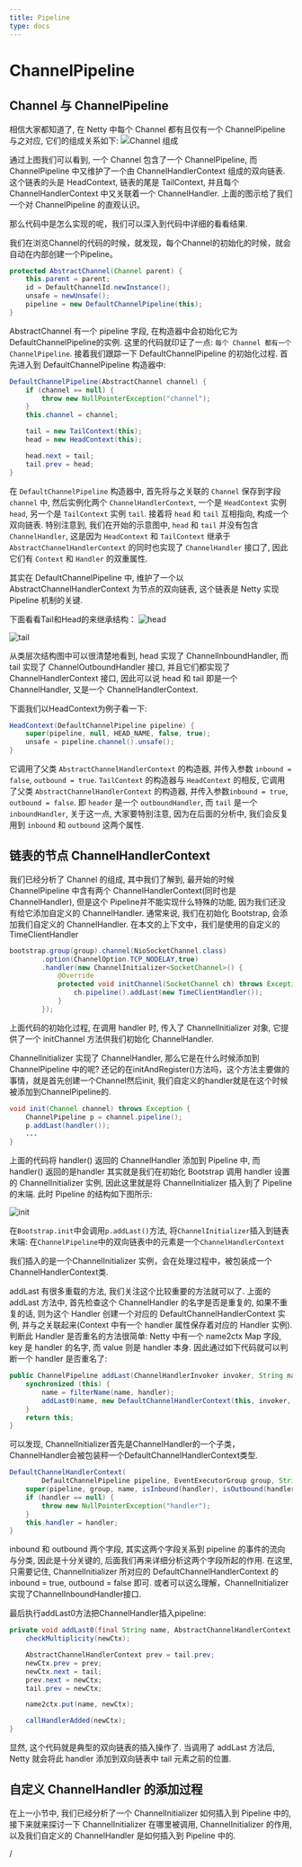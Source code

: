 ```yaml
---
title: Pipeline
type: docs
---
```


# ChannelPipeline

## Channel 与 ChannelPipeline

相信大家都知道了, 在 Netty 中每个 Channel 都有且仅有一个 ChannelPipeline 与之对应, 它们的组成关系如下:
![Channel 组成](img/Channel-component.png)

通过上图我们可以看到, 一个 Channel 包含了一个 ChannelPipeline, 而 ChannelPipeline 中又维护了一个由 ChannelHandlerContext 组成的双向链表. 这个链表的头是 HeadContext, 链表的尾是 TailContext, 并且每个 ChannelHandlerContext 中又关联着一个 ChannelHandler. 上面的图示给了我们一个对 ChannelPipeline 的直观认识。

那么代码中是怎么实现的呢，我们可以深入到代码中详细的看看结果.

我们在浏览Channel的代码的时候，就发现，每个Channel的初始化的时候，就会自动在内部创建一个Pipeline。

```java
protected AbstractChannel(Channel parent) {
    this.parent = parent;
    id = DefaultChannelId.newInstance();
    unsafe = newUnsafe();
    pipeline = new DefaultChannelPipeline(this);
}
```

AbstractChannel 有一个 pipeline 字段, 在构造器中会初始化它为 DefaultChannelPipeline的实例. 这里的代码就印证了一点: `每个 Channel 都有一个 ChannelPipeline`. 接着我们跟踪一下 DefaultChannelPipeline 的初始化过程. 首先进入到 DefaultChannelPipeline 构造器中:

```java
DefaultChannelPipeline(AbstractChannel channel) {
    if (channel == null) {
        throw new NullPointerException("channel");
    }
    this.channel = channel;

    tail = new TailContext(this);
    head = new HeadContext(this);

    head.next = tail;
    tail.prev = head;
}
```

在 `DefaultChannelPipeline` 构造器中, 首先将与之关联的 `Channel` 保存到字段 `channel` 中, 然后实例化两个 `ChannelHandlerContext`, 一个是 `HeadContext` 实例 `head`, 另一个是 `TailContext` 实例 `tail`. 接着将 `head` 和 `tail` 互相指向, 构成一个双向链表. 特别注意到, 我们在开始的示意图中, `head` 和 `tail` 并没有包含 `ChannelHandler`, 这是因为 `HeadContext` 和 `TailContext` 继承于 `AbstractChannelHandlerContext` 的同时也实现了 `ChannelHandler` 接口了, 因此它们有 `Context` 和 `Handler` 的双重属性.

其实在 DefaultChannelPipeline 中, 维护了一个以 AbstractChannelHandlerContext 为节点的双向链表, 这个链表是 Netty 实现 Pipeline 机制的关键.

下面看看Tail和Head的来继承结构：
![head](img/HeadContext-uml.png)

![tail](img/TailContext-uml.png)

从类层次结构图中可以很清楚地看到, head 实现了 ChannelInboundHandler, 而 tail 实现了 ChannelOutboundHandler 接口, 并且它们都实现了 ChannelHandlerContext 接口, 因此可以说 head 和 tail 即是一个 ChannelHandler, 又是一个 ChannelHandlerContext.

下面我们以HeadContext为例子看一下:
```java
HeadContext(DefaultChannelPipeline pipeline) {
    super(pipeline, null, HEAD_NAME, false, true);
    unsafe = pipeline.channel().unsafe();
}
```

它调用了父类 `AbstractChannelHandlerContext` 的构造器, 并传入参数 `inbound = false`, `outbound = true`. `TailContext` 的构造器与 `HeadContext` 的相反, 它调用了父类 `AbstractChannelHandlerContext` 的构造器, 并传入参数`inbound = true`, `outbound = false`. 即 `header` 是一个 `outboundHandler`, 而 `tail` 是一个`inboundHandler`, 关于这一点, 大家要特别注意, 因为在后面的分析中, 我们会反复用到 `inbound` 和 `outbound` 这两个属性.

## 链表的节点 ChannelHandlerContext

我们已经分析了 Channel 的组成, 其中我们了解到, 最开始的时候 ChannelPipeline 中含有两个 ChannelHandlerContext(同时也是 ChannelHandler), 但是这个 Pipeline并不能实现什么特殊的功能, 因为我们还没有给它添加自定义的 ChannelHandler. 通常来说, 我们在初始化 Bootstrap, 会添加我们自定义的 ChannelHandler.
在本文的上下文中，我们是使用的自定义的TimeClientHandler
```java
bootstrap.group(group).channel(NioSocketChannel.class)
        .option(ChannelOption.TCP_NODELAY,true)
        .handler(new ChannelInitializer<SocketChannel>() {
            @Override
            protected void initChannel(SocketChannel ch) throws Exception {
                ch.pipeline().addLast(new TimeClientHandler());
            }
        });
```
上面代码的初始化过程, 在调用 handler 时, 传入了 ChannelInitializer 对象, 它提供了一个 initChannel 方法供我们初始化 ChannelHandler.

ChannelInitializer 实现了 ChannelHandler, 那么它是在什么时候添加到 ChannelPipeline 中的呢?
还记的在initAndRegister()方法吗，这个方法主要做的事情，就是首先创建一个Channel然后init, 我们自定义的handler就是在这个时候被添加到ChannelPipeline的.
```java
void init(Channel channel) throws Exception {
    ChannelPipeline p = channel.pipeline();
    p.addLast(handler());
    ...
}
```
上面的代码将 handler() 返回的 ChannelHandler 添加到 Pipeline 中, 而 handler() 返回的是handler 其实就是我们在初始化 Bootstrap 调用 handler 设置的 ChannelInitializer 实例, 因此这里就是将 ChannelInitializer 插入到了 Pipeline 的末端. 此时 Pipeline 的结构如下图所示:

![init](img/ChannelPipeline-init.png)

在`Bootstrap.init`中会调用`p.addLast()`方法, 将`ChannelInitializer`插入到链表末端:
在`ChannelPipeline`中的双向链表中的元素是一个`ChannelHandlerContext`

我们插入的是一个ChannelInitializer 实例，会在处理过程中，被包装成一个ChannelHandlerContext类.

addLast 有很多重载的方法, 我们关注这个比较重要的方法就可以了. 上面的 addLast 方法中, 首先检查这个 ChannelHandler 的名字是否是重复的, 如果不重复的话, 则为这个 Handler 创建一个对应的 DefaultChannelHandlerContext 实例, 并与之关联起来(Context 中有一个 handler 属性保存着对应的 Handler 实例). 判断此 Handler 是否重名的方法很简单: Netty 中有一个 name2ctx Map 字段, key 是 handler 的名字, 而 value 则是 handler 本身. 因此通过如下代码就可以判断一个 handler 是否重名了:

```java
public ChannelPipeline addLast(ChannelHandlerInvoker invoker, String name, ChannelHandler handler) {
    synchronized (this) {
        name = filterName(name, handler);
        addLast0(name, new DefaultChannelHandlerContext(this, invoker, name, handler));
    }
    return this;
}
```
可以发现, ChannelInitializer首先是ChannelHandler的一个子类， ChannelHandler会被包装秤一个DefaultChannelHandlerContext类型.

```java
DefaultChannelHandlerContext(
        DefaultChannelPipeline pipeline, EventExecutorGroup group, String name, ChannelHandler handler) {
    super(pipeline, group, name, isInbound(handler), isOutbound(handler));
    if (handler == null) {
        throw new NullPointerException("handler");
    }
    this.handler = handler;
}
```
inbound 和 outbound 两个字段, 其实这两个字段关系到 pipeline 的事件的流向与分类, 因此是十分关键的, 后面我们再来详细分析这两个字段所起的作用. 在这里, 只需要记住, ChannelInitializer 所对应的 DefaultChannelHandlerContext 的 inbound = true, outbound = false 即可. 或者可以这么理解，ChannelInitializer实现了ChannelInboundHandler接口.

最后执行addLast0方法把ChannelHandler插入pipeline:
```java
private void addLast0(final String name, AbstractChannelHandlerContext newCtx) {
    checkMultiplicity(newCtx);

    AbstractChannelHandlerContext prev = tail.prev;
    newCtx.prev = prev;
    newCtx.next = tail;
    prev.next = newCtx;
    tail.prev = newCtx;

    name2ctx.put(name, newCtx);

    callHandlerAdded(newCtx);
}

```
显然, 这个代码就是典型的双向链表的插入操作了. 当调用了 addLast 方法后, Netty 就会将此 handler 添加到双向链表中 tail 元素之前的位置.

## 自定义 ChannelHandler 的添加过程
在上一小节中, 我们已经分析了一个 ChannelInitializer 如何插入到 Pipeline 中的, 接下来就来探讨一下 ChannelInitializer 在哪里被调用, ChannelInitializer 的作用, 以及我们自定义的 ChannelHandler 是如何插入到 Pipeline 中的.



















/
